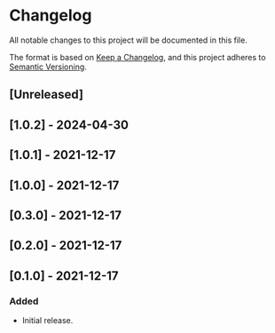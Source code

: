 # Changelog

All notable changes to this project will be documented in this file.

The format is based on [Keep a Changelog](https://keepachangelog.com/en/1.0.0/),
and this project adheres to [Semantic Versioning](https://semver.org/spec/v2.0.0.html).

## [Unreleased]

## [1.0.2] - 2024-04-30

## [1.0.1] - 2021-12-17

## [1.0.0] - 2021-12-17

## [0.3.0] - 2021-12-17

## [0.2.0] - 2021-12-17

## [0.1.0] - 2021-12-17

### Added
- Initial release.
